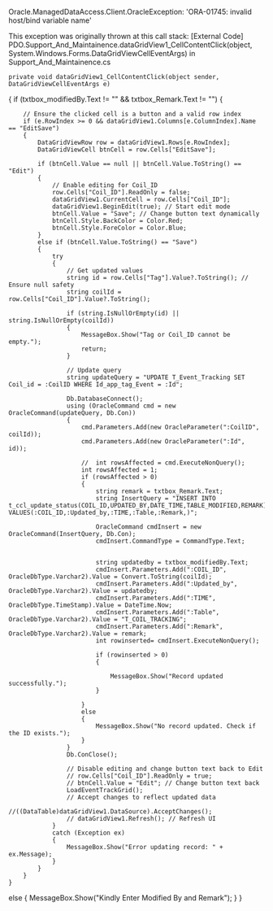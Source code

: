Oracle.ManagedDataAccess.Client.OracleException: 'ORA-01745: invalid host/bind variable name'

This exception was originally thrown at this call stack:
    [External Code]
    PDO.Support_And_Maintainence.dataGridView1_CellContentClick(object, System.Windows.Forms.DataGridViewCellEventArgs) in Support_And_Maintainence.cs

    private void dataGridView1_CellContentClick(object sender, DataGridViewCellEventArgs e)
{ if (txtbox_modifiedBy.Text != "" && txtbox_Remark.Text != "")
    {


        // Ensure the clicked cell is a button and a valid row index
        if (e.RowIndex >= 0 && dataGridView1.Columns[e.ColumnIndex].Name == "EditSave")
        {
            DataGridViewRow row = dataGridView1.Rows[e.RowIndex];
            DataGridViewCell btnCell = row.Cells["EditSave"];

            if (btnCell.Value == null || btnCell.Value.ToString() == "Edit")
            {
                // Enable editing for Coil_ID
                row.Cells["Coil_ID"].ReadOnly = false;
                dataGridView1.CurrentCell = row.Cells["Coil_ID"];
                dataGridView1.BeginEdit(true); // Start edit mode
                btnCell.Value = "Save"; // Change button text dynamically
                btnCell.Style.BackColor = Color.Red;
                btnCell.Style.ForeColor = Color.Blue;
            }
            else if (btnCell.Value.ToString() == "Save")
            {
                try
                {
                    // Get updated values
                    string id = row.Cells["Tag"].Value?.ToString(); // Ensure null safety
                    string coilId = row.Cells["Coil_ID"].Value?.ToString();

                    if (string.IsNullOrEmpty(id) || string.IsNullOrEmpty(coilId))
                    {
                        MessageBox.Show("Tag or Coil_ID cannot be empty.");
                        return;
                    }

                    // Update query
                    string updateQuery = "UPDATE T_Event_Tracking SET Coil_id = :CoilID WHERE Id_app_tag_Event = :Id";

                    Db.DatabaseConnect();
                    using (OracleCommand cmd = new OracleCommand(updateQuery, Db.Con))
                    {
                        cmd.Parameters.Add(new OracleParameter(":CoilID", coilId));
                        cmd.Parameters.Add(new OracleParameter(":Id", id));

                        //  int rowsAffected = cmd.ExecuteNonQuery();
                        int rowsAffected = 1;
                        if (rowsAffected > 0)
                        {
                            string remark = txtbox_Remark.Text;
                            string InsertQuery = "INSERT INTO  t_ccl_update_status(COIL_ID,UPDATED_BY,DATE_TIME,TABLE_MODIFIED,REMARK) VALUES(:COIL_ID,:Updated_by,:TIME,:Table,:Remark,)";

                            OracleCommand cmdInsert = new OracleCommand(InsertQuery, Db.Con);
                            cmdInsert.CommandType = CommandType.Text;


                            string updatedby = txtbox_modifiedBy.Text;
                            cmdInsert.Parameters.Add(":COIL_ID", OracleDbType.Varchar2).Value = Convert.ToString(coilId);
                            cmdInsert.Parameters.Add(":Updated_by", OracleDbType.Varchar2).Value = updatedby;
                            cmdInsert.Parameters.Add(":TIME", OracleDbType.TimeStamp).Value = DateTime.Now;
                            cmdInsert.Parameters.Add(":Table", OracleDbType.Varchar2).Value = "T_COIL_TRACKING";
                            cmdInsert.Parameters.Add(":Remark", OracleDbType.Varchar2).Value = remark;
                            int rowinserted= cmdInsert.ExecuteNonQuery();

                            if (rowinserted > 0)
                            {

                                MessageBox.Show("Record updated successfully.");
                            }
                           
                        }
                        else
                        {
                            MessageBox.Show("No record updated. Check if the ID exists.");
                        }
                    }
                    Db.ConClose();

                    // Disable editing and change button text back to Edit
                    // row.Cells["Coil_ID"].ReadOnly = true;
                    // btnCell.Value = "Edit"; // Change button text back
                    LoadEventTrackGrid();
                    // Accept changes to reflect updated data
                    //((DataTable)dataGridView1.DataSource).AcceptChanges();
                    // dataGridView1.Refresh(); // Refresh UI
                }
                catch (Exception ex)
                {
                    MessageBox.Show("Error updating record: " + ex.Message);
                }
            }
        }
    }
else
    {
        MessageBox.Show("Kindly Enter Modified By and Remark");
    }
}

